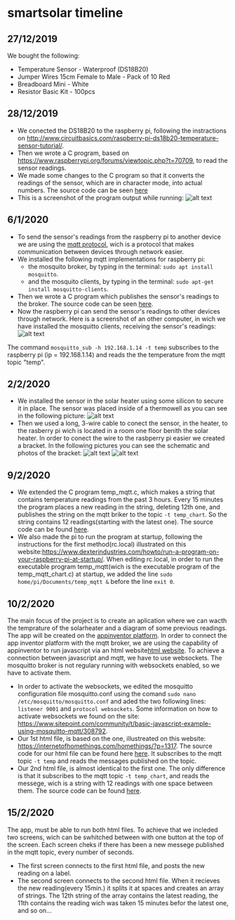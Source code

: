 # smartsolar timeline

## 27/12/2019
We bought the following: 
- Temperature Sensor - Waterproof (DS18B20)
- Jumper Wires 15cm Female to Male - Pack of 10 Red
- Breadboard Mini - White
- Resistor Basic Kit - 100pcs

## 28/12/2019
- We conected the DS18B20 to the raspberry pi, following the instractions on http://www.circuitbasics.com/raspberry-pi-ds18b20-temperature-sensor-tutorial/. 
- Then we wrote a C program, based on https://www.raspberrypi.org/forums/viewtopic.php?t=70709, to read the sensor readings. 
- We made some changes to the C program so that it converts the readings of the sensor, which are in character mode, into actual numbers. The source code can be seen [here](../master/code/temp.c)
- This is a screenshot of the program output while running:
![alt text](https://github.com/protogelrafinas/smartsolar/blob/master/photos/1st_prog_prtsc.png "PrtSc taken on the raspberry pi")

## 6/1/2020
- To send the sensor's readings from the raspberry pi to another device we are using the [mqtt protocol](https://mqtt.org), wich is a protocol that makes communication between devices through network easier.
- We installed the following mqtt implementations for raspberry pi:
  - the mosquito broker, by typing in the terminal: `sudo apt install mosquitto`.
  - and the mosquito clients, by typing in the terminal: `sudo apt-get install mosquitto-clients`.
- Then we wrote a C program which publishes the sensor's readings to the broker. The source code can be seen [here](../master/code/temp_mqtt.c).
- Now the raspberry pi can send the sensor's readings to other devices through network. Here is a screenshot of an other computer, in wich we have installed the mosquitto clients, receiving the sensor's readings: ![alt text](https://github.com/protogelrafinas/smartsolar/blob/master/photos/mqtt_receive.png "PrtSc taken on an other computer")

The command `mosquitto_sub -h 192.168.1.14 -t temp` subscribes to the raspberry pi (ip = 192.168.1.14) and reads the the temperature from the mqtt topic "temp".

## 2/2/2020
- We installed the sensor in the solar heater using some silicon to secure it in place. The sensor was placed inside of a thermowell as you can see in the following picture: ![alt text](https://github.com/protogelrafinas/smartsolar/blob/master/photos/IMG_20200202_170847.jpg "photo taken while istalling the sensor")
- Then we used a long, 3-wire cable to conect the sensor, in the heater, to the rasberry pi wich is located in a room one floor benith the solar heater. In order to conect the wire to the rasbperry pi easier we created a bracket. In the following pictures you can see the schematic and photos of the bracket: ![alt text](https://github.com/protogelrafinas/smartsolar/blob/master/photos/schematic1.png "the shcematic was created in fritzing")
![alt text](https://github.com/protogelrafinas/smartsolar/blob/master/photos/bracketcollage.png "photos taken during the building process of the bracket")

## 9/2/2020
- We extended the C program temp_mqtt.c, which makes a string that contains temperature readings from the past 3 hours. Every 15 minutes the program places a new reading in the string, deleting 12th one, and publishes the string on the mqtt briker to the topic `-t temp_chart`. So the string contains 12 readings(starting with the latest one). The source code can be found [here](../master/code/temp_mqtt_chart.c).
- We also made the pi to run the program at startup, following the instructions for the first method(rc.local) illustrated on this website:https://www.dexterindustries.com/howto/run-a-program-on-your-raspberry-pi-at-startup/. When editing rc.local, in order to run the executable program temp_mqtt(wich is the executable program of the temp_mqtt_chart.c) at startup, we added the line `sudo home/pi/Documents/temp_mqtt &` before the line `exit 0`. 

## 10/2/2020
The main focus of the project is to create an aplication where we can wacth the temprature of the solarheater and a diagram of some previous readings. The app will be created on the [appinventor platform](http://appinventor.mit.edu/). In order to connect the app inventor platform with the mqtt broker, we are using the capability of appinventor to run javascript via an html website[html website](https://el.wikipedia.org/wiki/HTML). To achieve a connection between javascript and mqtt, we have to use websockets. The mosquitto broker is not regulary running with websockets enabled, so we have to activate them.
- In order to activate the websockets, we edited the mosquitto configuration file mosquitto.conf using the comand `sudo nano /etc/mosquitto/mosquitto.conf` and aded the two following lines: `listener 9001` and `protocol websockets`. Some information on how to activate websockets we found on the site: https://www.sitepoint.com/community/t/basic-javascript-example-using-mosquitto-mqtt/308792.
- Our 1st html file, is based on the one, illustreated on this website: https://internetofhomethings.com/homethings/?p=1317. The source code for our html file can be found here [here](../master/code/smartsolar1.html). It subscribes to the mqtt topic `-t temp` and reads the messages published on the topic. 
- Our 2nd html file, is almost identical to the first one. The only difference is that it subscribes to the mqtt topic `-t temp_chart`, and reads the messege, wich is a string with 12 readings with one space between them. The source code can be found [here](../master/code/smartsolar1.html). 

## 15/2/2020
The app, must be able to run both html files. To achieve that we incleded two screens, wich can be swhitched between with one button at the top of the screen. Each screen cheks if there has been a new messege published in the mqtt topic, every number of seconds. 
- The first screen connects to the first html file, and posts the new reading on a label.
- The second screen connects to the second html file. When it recieves the new reading(every 15min.) it splits it at spaces and creates an array of strings. The 12th string of the array contains the latest reading, the 11th contains the reading wich was taken 15 minutes befor the latest one, and so on... 


